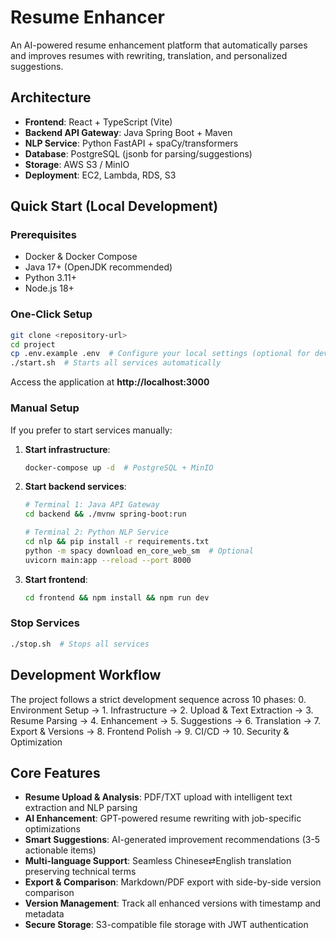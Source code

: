 # Resume Enhancer

An AI-powered resume enhancement platform that automatically parses and improves resumes with rewriting, translation, and personalized suggestions.

## Architecture

- **Frontend**: React + TypeScript (Vite)
- **Backend API Gateway**: Java Spring Boot + Maven
- **NLP Service**: Python FastAPI + spaCy/transformers
- **Database**: PostgreSQL (jsonb for parsing/suggestions)
- **Storage**: AWS S3 / MinIO
- **Deployment**: EC2, Lambda, RDS, S3

## Quick Start (Local Development)

### Prerequisites
- Docker & Docker Compose
- Java 17+ (OpenJDK recommended)
- Python 3.11+
- Node.js 18+

### One-Click Setup
```bash
git clone <repository-url>
cd project
cp .env.example .env  # Configure your local settings (optional for dev)
./start.sh  # Starts all services automatically
```

Access the application at **http://localhost:3000**

### Manual Setup
If you prefer to start services manually:

1. **Start infrastructure**:
   ```bash
   docker-compose up -d  # PostgreSQL + MinIO
   ```

2. **Start backend services**:
   ```bash
   # Terminal 1: Java API Gateway
   cd backend && ./mvnw spring-boot:run
   
   # Terminal 2: Python NLP Service
   cd nlp && pip install -r requirements.txt
   python -m spacy download en_core_web_sm  # Optional
   uvicorn main:app --reload --port 8000
   ```

3. **Start frontend**:
   ```bash
   cd frontend && npm install && npm run dev
   ```

### Stop Services
```bash
./stop.sh  # Stops all services
```

## Development Workflow

The project follows a strict development sequence across 10 phases:
0. Environment Setup → 1. Infrastructure → 2. Upload & Text Extraction → 3. Resume Parsing → 4. Enhancement → 5. Suggestions → 6. Translation → 7. Export & Versions → 8. Frontend Polish → 9. CI/CD → 10. Security & Optimization

## Core Features

- **Resume Upload & Analysis**: PDF/TXT upload with intelligent text extraction and NLP parsing
- **AI Enhancement**: GPT-powered resume rewriting with job-specific optimizations
- **Smart Suggestions**: AI-generated improvement recommendations (3-5 actionable items)
- **Multi-language Support**: Seamless Chinese⇄English translation preserving technical terms
- **Export & Comparison**: Markdown/PDF export with side-by-side version comparison
- **Version Management**: Track all enhanced versions with timestamp and metadata
- **Secure Storage**: S3-compatible file storage with JWT authentication
